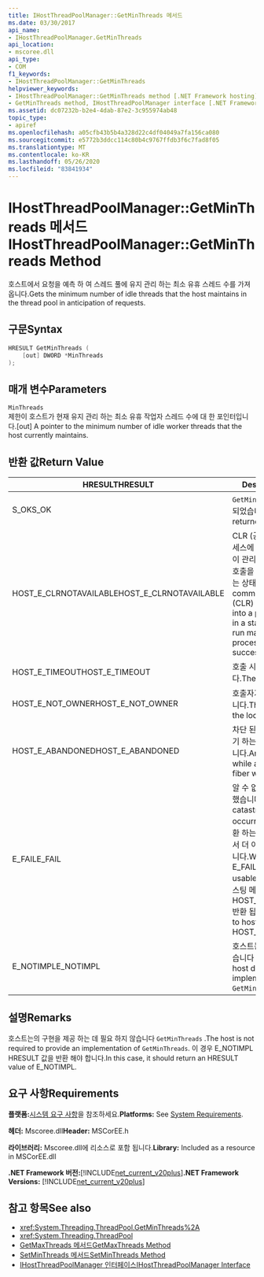 ```yaml
---
title: IHostThreadPoolManager::GetMinThreads 메서드
ms.date: 03/30/2017
api_name:
- IHostThreadPoolManager.GetMinThreads
api_location:
- mscoree.dll
api_type:
- COM
f1_keywords:
- IHostThreadPoolManager::GetMinThreads
helpviewer_keywords:
- IHostThreadPoolManager::GetMinThreads method [.NET Framework hosting]
- GetMinThreads method, IHostThreadPoolManager interface [.NET Framework hosting]
ms.assetid: dc07232b-b2e4-4dab-87e2-3c955974ab48
topic_type:
- apiref
ms.openlocfilehash: a05cfb43b5b4a328d22c4df04049a7fa156ca080
ms.sourcegitcommit: e5772b3ddcc114c80b4c9767ffdb3f6c7fad8f05
ms.translationtype: MT
ms.contentlocale: ko-KR
ms.lasthandoff: 05/26/2020
ms.locfileid: "83841934"
---
```

# <a name="ihostthreadpoolmanagergetminthreads-method"></a><span data-ttu-id="39c55-102">IHostThreadPoolManager::GetMinThreads 메서드</span><span class="sxs-lookup"><span data-stu-id="39c55-102">IHostThreadPoolManager::GetMinThreads Method</span></span>
<span data-ttu-id="39c55-103">호스트에서 요청을 예측 하 여 스레드 풀에 유지 관리 하는 최소 유휴 스레드 수를 가져옵니다.</span><span class="sxs-lookup"><span data-stu-id="39c55-103">Gets the minimum number of idle threads that the host maintains in the thread pool in anticipation of requests.</span></span>  
  
## <a name="syntax"></a><span data-ttu-id="39c55-104">구문</span><span class="sxs-lookup"><span data-stu-id="39c55-104">Syntax</span></span>  
  
```cpp  
HRESULT GetMinThreads (  
    [out] DWORD *MinThreads  
);  
```  
  
## <a name="parameters"></a><span data-ttu-id="39c55-105">매개 변수</span><span class="sxs-lookup"><span data-stu-id="39c55-105">Parameters</span></span>  
 `MinThreads`  
 <span data-ttu-id="39c55-106">제한이 호스트가 현재 유지 관리 하는 최소 유휴 작업자 스레드 수에 대 한 포인터입니다.</span><span class="sxs-lookup"><span data-stu-id="39c55-106">[out] A pointer to the minimum number of idle worker threads that the host currently maintains.</span></span>  
  
## <a name="return-value"></a><span data-ttu-id="39c55-107">반환 값</span><span class="sxs-lookup"><span data-stu-id="39c55-107">Return Value</span></span>  
  
|<span data-ttu-id="39c55-108">HRESULT</span><span class="sxs-lookup"><span data-stu-id="39c55-108">HRESULT</span></span>|<span data-ttu-id="39c55-109">Description</span><span class="sxs-lookup"><span data-stu-id="39c55-109">Description</span></span>|  
|-------------|-----------------|  
|<span data-ttu-id="39c55-110">S_OK</span><span class="sxs-lookup"><span data-stu-id="39c55-110">S_OK</span></span>|<span data-ttu-id="39c55-111">`GetMinThreads`성공적으로 반환 되었습니다.</span><span class="sxs-lookup"><span data-stu-id="39c55-111">`GetMinThreads` returned successfully.</span></span>|  
|<span data-ttu-id="39c55-112">HOST_E_CLRNOTAVAILABLE</span><span class="sxs-lookup"><span data-stu-id="39c55-112">HOST_E_CLRNOTAVAILABLE</span></span>|<span data-ttu-id="39c55-113">CLR (공용 언어 런타임)이 프로세스에 로드 되지 않았거나 CLR이 관리 코드를 실행할 수 없거나 호출을 성공적으로 처리할 수 없는 상태에 있습니다.</span><span class="sxs-lookup"><span data-stu-id="39c55-113">The common language runtime (CLR) has not been loaded into a process, or the CLR is in a state in which it cannot run managed code or process the call successfully.</span></span>|  
|<span data-ttu-id="39c55-114">HOST_E_TIMEOUT</span><span class="sxs-lookup"><span data-stu-id="39c55-114">HOST_E_TIMEOUT</span></span>|<span data-ttu-id="39c55-115">호출 시간이 초과 되었습니다.</span><span class="sxs-lookup"><span data-stu-id="39c55-115">The call timed out.</span></span>|  
|<span data-ttu-id="39c55-116">HOST_E_NOT_OWNER</span><span class="sxs-lookup"><span data-stu-id="39c55-116">HOST_E_NOT_OWNER</span></span>|<span data-ttu-id="39c55-117">호출자가 잠금을 소유 하지 않습니다.</span><span class="sxs-lookup"><span data-stu-id="39c55-117">The caller does not own the lock.</span></span>|  
|<span data-ttu-id="39c55-118">HOST_E_ABANDONED</span><span class="sxs-lookup"><span data-stu-id="39c55-118">HOST_E_ABANDONED</span></span>|<span data-ttu-id="39c55-119">차단 된 스레드나 파이버에서 대기 하는 동안 이벤트를 취소 했습니다.</span><span class="sxs-lookup"><span data-stu-id="39c55-119">An event was canceled while a blocked thread or fiber was waiting on it.</span></span>|  
|<span data-ttu-id="39c55-120">E_FAIL</span><span class="sxs-lookup"><span data-stu-id="39c55-120">E_FAIL</span></span>|<span data-ttu-id="39c55-121">알 수 없는 치명적인 오류가 발생 했습니다.</span><span class="sxs-lookup"><span data-stu-id="39c55-121">An unknown catastrophic failure occurred.</span></span> <span data-ttu-id="39c55-122">메서드가 E_FAIL 반환 하는 경우 해당 프로세스 내에서 더 이상 CLR을 사용할 수 없습니다.</span><span class="sxs-lookup"><span data-stu-id="39c55-122">When a method returns E_FAIL, the CLR is no longer usable within the process.</span></span> <span data-ttu-id="39c55-123">호스팅 메서드를 이후에 호출 하면 HOST_E_CLRNOTAVAILABLE 반환 됩니다.</span><span class="sxs-lookup"><span data-stu-id="39c55-123">Subsequent calls to hosting methods return HOST_E_CLRNOTAVAILABLE.</span></span>|  
|<span data-ttu-id="39c55-124">E_NOTIMPL</span><span class="sxs-lookup"><span data-stu-id="39c55-124">E_NOTIMPL</span></span>|<span data-ttu-id="39c55-125">호스트는의 구현을 제공 하지 않습니다 `GetMinThreads` .</span><span class="sxs-lookup"><span data-stu-id="39c55-125">The host does not provide an implementation of `GetMinThreads`.</span></span>|  
  
## <a name="remarks"></a><span data-ttu-id="39c55-126">설명</span><span class="sxs-lookup"><span data-stu-id="39c55-126">Remarks</span></span>  
 <span data-ttu-id="39c55-127">호스트는의 구현을 제공 하는 데 필요 하지 않습니다 `GetMinThreads` .</span><span class="sxs-lookup"><span data-stu-id="39c55-127">The host is not required to provide an implementation of `GetMinThreads`.</span></span> <span data-ttu-id="39c55-128">이 경우 E_NOTIMPL HRESULT 값을 반환 해야 합니다.</span><span class="sxs-lookup"><span data-stu-id="39c55-128">In this case, it should return an HRESULT value of E_NOTIMPL.</span></span>  
  
## <a name="requirements"></a><span data-ttu-id="39c55-129">요구 사항</span><span class="sxs-lookup"><span data-stu-id="39c55-129">Requirements</span></span>  
 <span data-ttu-id="39c55-130">**플랫폼:**[시스템 요구 사항](../../get-started/system-requirements.md)을 참조하세요.</span><span class="sxs-lookup"><span data-stu-id="39c55-130">**Platforms:** See [System Requirements](../../get-started/system-requirements.md).</span></span>  
  
 <span data-ttu-id="39c55-131">**헤더:** Mscoree.dll</span><span class="sxs-lookup"><span data-stu-id="39c55-131">**Header:** MSCorEE.h</span></span>  
  
 <span data-ttu-id="39c55-132">**라이브러리:** Mscoree.dll에 리소스로 포함 됩니다.</span><span class="sxs-lookup"><span data-stu-id="39c55-132">**Library:** Included as a resource in MSCorEE.dll</span></span>  
  
 <span data-ttu-id="39c55-133">**.NET Framework 버전:**[!INCLUDE[net_current_v20plus](../../../../includes/net-current-v20plus-md.md)]</span><span class="sxs-lookup"><span data-stu-id="39c55-133">**.NET Framework Versions:** [!INCLUDE[net_current_v20plus](../../../../includes/net-current-v20plus-md.md)]</span></span>  
  
## <a name="see-also"></a><span data-ttu-id="39c55-134">참고 항목</span><span class="sxs-lookup"><span data-stu-id="39c55-134">See also</span></span>

- <xref:System.Threading.ThreadPool.GetMinThreads%2A>
- <xref:System.Threading.ThreadPool>
- [<span data-ttu-id="39c55-135">GetMaxThreads 메서드</span><span class="sxs-lookup"><span data-stu-id="39c55-135">GetMaxThreads Method</span></span>](ihostthreadpoolmanager-getmaxthreads-method.md)
- [<span data-ttu-id="39c55-136">SetMinThreads 메서드</span><span class="sxs-lookup"><span data-stu-id="39c55-136">SetMinThreads Method</span></span>](ihostthreadpoolmanager-setminthreads-method.md)
- [<span data-ttu-id="39c55-137">IHostThreadPoolManager 인터페이스</span><span class="sxs-lookup"><span data-stu-id="39c55-137">IHostThreadPoolManager Interface</span></span>](ihostthreadpoolmanager-interface.md)
